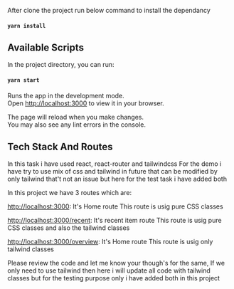 After clone the project run below command to install the dependancy

#### `yarn install`

## Available Scripts

In the project directory, you can run:

#### `yarn start`

Runs the app in the development mode.\
Open [http://localhost:3000](http://localhost:3000) to view it in your browser.

The page will reload when you make changes.\
You may also see any lint errors in the console.

## Tech Stack And Routes

In this task i have used react, react-router and tailwindcss
For the demo i have try to use mix of css and tailwind in future that can be modified by only tailwind that't not an issue but here for the test task i have added both

In this project we have 3 routes which are:

[http://localhost:3000](http://localhost:3000): It's Home route
This route is usig pure CSS classes

[http://localhost:3000/recent](http://localhost:3000/recent): It's recent item route
This route is usig pure CSS classes and also the tailwind classes

[http://localhost:3000/overview](http://localhost:3000/overview): It's Home route
This route is usig only tailwind classes

Please review the code and let me know your though's for the same, If we only need to use tailwind then here i will update all code with tailwind classes but for the testing purpose only i have added both in this project
